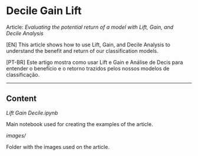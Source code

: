 # Decile Gain Lift

Article: *Evaluating the potential return of a model with Lift, Gain, and Decile Analysis*

[EN] This article shows how to use Lift, Gain, and Decile Analysis to understand the benefit and return of our classification models.

[PT-BR] Este artigo mostra como usar Lift e Gain e Análise de Decis para entender o benefício e o retorno trazidos pelos nossos modelos de classificação.

___

## Content

*Lift Gain Decile.ipynb*

Main notebook used for creating the examples of the article.

*images/*

Folder with the images used on the article.